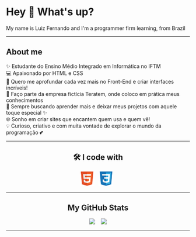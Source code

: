 <h1 align="left">Hey 👋 What's up?</h1>

<p align="left">My name is Luiz Fernando and I'm a programmer firm learning, from Brazil</p>

---

<h2 align="left">About me</h2>

<p align="left">
✨ Estudante do Ensino Médio Integrado em Informática no IFTM <br>
💻 Apaixonado por HTML e CSS  <br>
🎨 Quero me aprofundar cada vez mais no Front-End e criar interfaces incríveis! <br>
🚀 Faço parte da empresa fictícia Teratem, onde coloco em prática meus conhecimentos <br>
🧠 Sempre buscando aprender mais e deixar meus projetos com aquele toque especial ✨ <br>
🌐 Sonho em criar sites que encantem quem usa e quem vê! <br>
💡 Curioso, criativo e com muita vontade de explorar o mundo da programação 💕
</p>

---

<h2 align="center">🛠️ I code with</h2>

<p align="center">
  <img src="https://raw.githubusercontent.com/devicons/devicon/master/icons/html5/html5-original.svg" alt="HTML5" width="40" height="40"/>
  &nbsp;
  <img src="https://raw.githubusercontent.com/devicons/devicon/master/icons/css3/css3-original.svg" alt="CSS3" width="40" height="40"/>
  &nbsp;


---

<h2 align="center"> My GitHub Stats</h2>

<p align="center">
  <img height="150em" src="https://github-readme-stats.vercel.app/api?username=luizhypolito&show_icons=true&theme=radical"/>
  &nbsp;&nbsp;
  <img height="150em" src="https://github-readme-stats.vercel.app/api/top-langs/?username=luizhypolito&layout=compact&langs_count=7&theme=radical"/>
</p>

---

